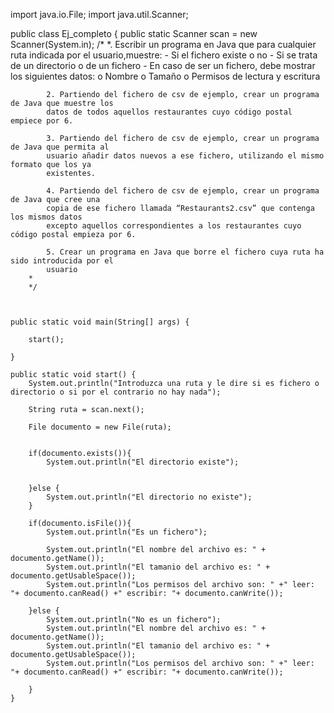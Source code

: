 import java.io.File;
import java.util.Scanner;

public class Ej_completo {
    public static Scanner scan = new Scanner(System.in);
        /*
        *. Escribir un programa en Java que para cualquier ruta indicada por el usuario,muestre:
            - Si el fichero existe o no
            - Si se trata de un directorio o de un fichero
            - En caso de ser un fichero, debe mostrar los siguientes datos:
            o Nombre
            o Tamaño
            o Permisos de lectura y escritura

            2. Partiendo del fichero de csv de ejemplo, crear un programa de Java que muestre los
            datos de todos aquellos restaurantes cuyo código postal empiece por 6.

            3. Partiendo del fichero de csv de ejemplo, crear un programa de Java que permita al
            usuario añadir datos nuevos a ese fichero, utilizando el mismo formato que los ya
            existentes.

            4. Partiendo del fichero de csv de ejemplo, crear un programa de Java que cree una
            copia de ese fichero llamada “Restaurants2.csv” que contenga los mismos datos
            excepto aquellos correspondientes a los restaurantes cuyo código postal empieza por 6.

            5. Crear un programa en Java que borre el fichero cuya ruta ha sido introducida por el
            usuario
        *
        */



    public static void main(String[] args) {

        start();

    }

    public static void start() {
        System.out.println("Introduzca una ruta y le dire si es fichero o directorio o si por el contrario no hay nada");

        String ruta = scan.next();

        File documento = new File(ruta);


        if(documento.exists()){
            System.out.println("El directorio existe");


        }else {
            System.out.println("El directorio no existe");
        }

        if(documento.isFile()){
            System.out.println("Es un fichero");

            System.out.println("El nombre del archivo es: " + documento.getName());
            System.out.println("El tamanio del archivo es: " + documento.getUsableSpace());
            System.out.println("Los permisos del archivo son: " +" leer: "+ documento.canRead() +" escribir: "+ documento.canWrite());

        }else {
            System.out.println("No es un fichero");
            System.out.println("El nombre del archivo es: " + documento.getName());
            System.out.println("El tamanio del archivo es: " + documento.getUsableSpace());
            System.out.println("Los permisos del archivo son: " +" leer: "+ documento.canRead() +" escribir: "+ documento.canWrite());

        }
    }
